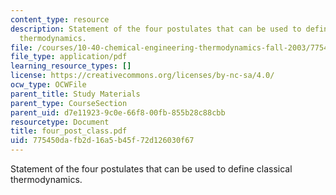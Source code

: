 ```yaml
---
content_type: resource
description: Statement of the four postulates that can be used to define classical
  thermodynamics.
file: /courses/10-40-chemical-engineering-thermodynamics-fall-2003/775450dafb2d16a5b45f72d126030f67_four_post_class.pdf
file_type: application/pdf
learning_resource_types: []
license: https://creativecommons.org/licenses/by-nc-sa/4.0/
ocw_type: OCWFile
parent_title: Study Materials
parent_type: CourseSection
parent_uid: d7e11923-9c0e-66f8-00fb-855b28c88cbb
resourcetype: Document
title: four_post_class.pdf
uid: 775450da-fb2d-16a5-b45f-72d126030f67
---
```

Statement of the four postulates that can be used to define classical thermodynamics.